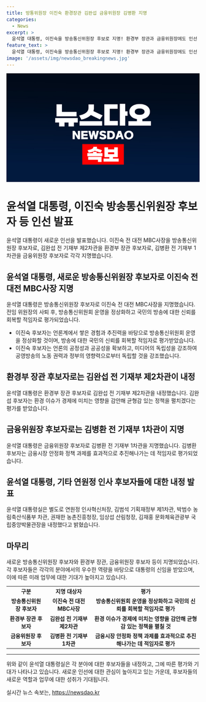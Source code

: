 ```yaml
---
title: 방통위원장 이진숙 환경장관 김완섭 금융위원장 김병환 지명
categories:
  - News
excerpt: >
  윤석열 대통령, 이진숙을 방송통신위원장 후보로 지명! 환경부 장관과 금융위원장에도 인선 - 윤 대통령이 이진숙을 방송통신위원장 후보자로 발탁한 가운데, 환경부 장관과 금융위원장에도 후보자를 공개하며 다각도 인물 발탁. 이진숙 후보자는 공정성과 공공성 회복, 노동권력으로부터 독립 등의 목표를 제시하며 파격적인 입장을 내다. 함께 발표된 행정인사에 대해서도 언급. #윤석열 #이진숙 #행정인사
feature_text: >
  윤석열 대통령, 이진숙을 방송통신위원장 후보로 지명! 환경부 장관과 금융위원장에도 인선 - 윤 대통령이 이진숙을 방송통신위원장 후보자로 발탁한 가운데, 환경부 장관과 금융위원장에도 후보자를 공개하며 다각도 인물 발탁. 이진숙 후보자는 공정성과 공공성 회복, 노동권력으로부터 독립 등의 목표를 제시하며 파격적인 입장을 내다. 함께 발표된 행정인사에 대해서도 언급. #윤석열 #이진숙 #행정인사
image: '/assets/img/newsdao_breakingnews.jpg'
---
```


<p><img src="/assets/img/newsdao_breakingnews.jpg" alt="koreaapp 속보" /></p>

<h1>윤석열 대통령, 이진숙 방송통신위원장 후보자 등 인선 발표</h1>

<p data-ke-size="size16">윤석열 대통령이 새로운 인선을 발표했습니다. 이진숙 전 대전 MBC사장을 방송통신위원장 후보자로, 김완섭 전 기재부 제2차관을 환경부 장관 후보자로, 김병환 전 기재부 1차관을 금융위원장 후보자로 각각 지명했습니다.</p>

<h2>윤석열 대통령, 새로운 방송통신위원장 후보자로 이진숙 전 대전 MBC사장 지명</h2>

<p data-ke-size="size16">윤석열 대통령은 방송통신위원장 후보자로 이진숙 전 대전 MBC사장을 지명했습니다. 전임 위원장의 사퇴 후, 방송통신위원회 운영을 정상화하고 국민의 방송에 대한 신뢰를 회복할 적임자로 평가되었습니다.</p>

<ul>
    <li>이진숙 후보자는 언론계에서 쌓은 경험과 추진력을 바탕으로 방송통신위원회 운영을 정상화할 것이며, 방송에 대한 국민의 신뢰를 회복할 적임자로 평가받았습니다.</li>
    <li>이진숙 후보자는 언론의 공정성과 공공성을 확보하고, 미디어의 독립성을 강조하여 공영방송의 노동 권력과 정부의 영향력으로부터 독립할 것을 강조했습니다.</li>
</ul>

<h2>환경부 장관 후보자로는 김완섭 전 기재부 제2차관이 내정</h2>

<p data-ke-size="size16">윤석열 대통령은 환경부 장관 후보자로 김완섭 전 기재부 제2차관을 내정했습니다. 김완섭 후보자는 환경 이슈가 경제에 미치는 영향을 감안해 균형감 있는 정책을 펼치겠다는 평가를 받았습니다.</p>

<h2>금융위원장 후보자로는 김병환 전 기재부 1차관이 지명</h2>

<p data-ke-size="size16">윤석열 대통령은 금융위원장 후보자로 김병환 전 기재부 1차관을 지명했습니다. 김병환 후보자는 금융시장 안정화 정책 과제를 효과적으로 추진해나가는 데 적임자로 평가되었습니다.</p>

<h2>윤석열 대통령, 기타 연원정 인사 후보자들에 대한 내정 발표</h2>

<p data-ke-size="size16">윤석열 대통령실은 별도로 연원정 인사혁신처장, 김범석 기획재정부 제1차관, 박범수 농림축산식품부 차관, 권재한 농촌진흥청장, 임상섭 산림청장, 김재홍 문화체육관광부 국립중앙박물관장을 내정했다고 밝혔습니다.</p>

<h2>마무리</h2>

<p data-ke-size="size16">새로운 방송통신위원장 후보자와 환경부 장관, 금융위원장 후보자 등이 지명되었습니다. 각 후보자들은 각각의 분야에서의 우수한 역량을 바탕으로 대통령의 신임을 받았으며, 이에 따른 미래 업무에 대한 기대가 높아지고 있습니다.</p>

<table>
    <tr>
        <td style="text-align: center; height: 17px;"><b>구분</b></td>
        <td style="text-align: center; height: 17px;"><b>지명 대상자</b></td>
        <td style="text-align: center; height: 17px;"><b>평가</b></td>
    </tr>
    <tr>
        <td style="text-align: center; height: 17px;"><b>방송통신위원장 후보자</b></td>
        <td style="text-align: center; height: 17px;"><b>이진숙 전 대전 MBC사장</b></td>
        <td style="text-align: center; height: 17px;"><b>방송통신위원회 운영을 정상화하고 국민의 신뢰를 회복할 적임자로 평가</b></td>
    </tr>
    <tr>
        <td style="text-align: center; height: 17px;"><b>환경부 장관 후보자</b></td>
        <td style="text-align: center; height: 17px;"><b>김완섭 전 기재부 제2차관</b></td>
        <td style="text-align: center; height: 17px;"><b>환경 이슈가 경제에 미치는 영향을 감안해 균형감 있는 정책을 펼칠 것</b></td>
    </tr>
    <tr>
        <td style="text-align: center; height: 17px;"><b>금융위원장 후보자</b></td>
        <td style="text-align: center; height: 17px;"><b>김병환 전 기재부 1차관</b></td>
        <td style="text-align: center; height: 17px;"><b>금융시장 안정화 정책 과제를 효과적으로 추진해나가는 데 적임자로 평가</b></td>
    </tr>
</table>

<hr>

<p data-ke-size="size16">위와 같이 윤석열 대통령실은 각 분야에 대한 후보자들을 내정하고, 그에 따른 평가와 기대가 나타나고 있습니다. 새로운 인선에 대한 관심이 높아지고 있는 가운데, 후보자들의 새로운 역할과 업무에 대한 성취가 기대됩니다.</p>
실시간 뉴스 속보는, <a href="https://newsdao.kr" rel="dofollow">https://newsdao.kr</a>


